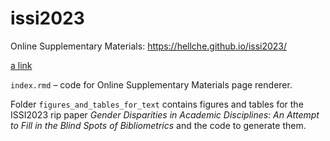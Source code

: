 # issi2023

Online Supplementary Materials: https://hellche.github.io/issi2023/

[a link](https://github.com/hellche/issi2023/raw/main/files/ISSI2023_posters_Chechik.pdf)



`index.rmd` – code for Online Supplementary Materials page renderer. 

Folder `figures_and_tables_for_text` contains figures and tables for the ISSI2023 rip paper *Gender Disparities in Academic Disciplines: An Attempt to Fill in the Blind Spots of Bibliometrics* and the code to generate them.
